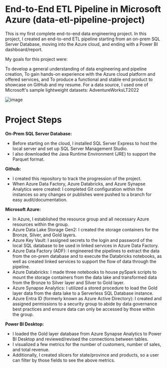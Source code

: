 # End-to-End ETL Pipeline in Microsoft Azure (data-etl-pipeline-project)

This is my first complete end-to-end data engineering project. In this project, I created an end-to-end ETL pipeline starting from an on-prem SQL Server Database, moving into the Azure cloud, and ending with a Power BI dashboard/report.

My goals for this project were:

To develop a general understanding of data engineering and pipeline creation,
To gain hands-on experience with the Azure cloud platform and offered services, and
To produce a functional and stable end product to showcase on GitHub and my resume.
For a data source, I used one of Microsoft's sample lightweight datasets: AdventureWorksLT2022

![image](https://github.com/user-attachments/assets/798cefca-d83a-4b28-9a6d-3fc9085827ea)

# **Project Steps**
**On-Prem SQL Server Database:**

* Before starting on the cloud, I installed SQL Server Express to host the local server and set up SQL Server Management Studio.
* I also downloaded the Java Runtime Environment (JRE) to support the Parquet format.

**Github:**

* I created this repository to track the progression of the project.
* When Azure Data Factory, Azure Databricks, and Azure Synapse Analytics were created: I completed Git configuration within the instances so any changes or publishes were pushed to a branch for easy audit/documentation.

**Microsoft Azure:**

* In Azure, I established the resource group and all necessary Azure resources within the group.
* Azure Data Lake Storage Gen2: I created the storage containers for the Bronze, Silver, and Gold layers.
* Azure Key Vault: I assigned secrets to the login and password of the local SQL database to be used in linked services in Azure Data Factory.
* Azure Data Factory (ADF): I engineered the pipelines to extract the data from the on-prem database and to execute the Databricks notebooks, as well as created linked services to support the flow of data through the pipeline.
* Azure Databricks: I made three notebooks to house pySpark scripts to mount the storage containers from the data lake and transformed data from the Bronze to Silver layer and Silver to Gold layer.
* Azure Synapse Analytics: I utilized a stored procedure to load the Gold layer data from the data lake to a Serverless SQL Database instance.
* Azure Entra ID (formerly known as Azure Active Directory): I created and assigned permissions to a security group to abide by data governance best practices and ensure data can only be accessed by those within the group.

**Power BI Desktop:**

* I loaded the Gold layer database from Azure Synapse Analytics to Power BI Desktop and reviewed/revised the connections between tables.
* I visualized a few metrics for the number of customers, number of sales, and total revenue.
* Additionally, I created slicers for state/province and products, so a user can filter by those fields to see the above metrics.
